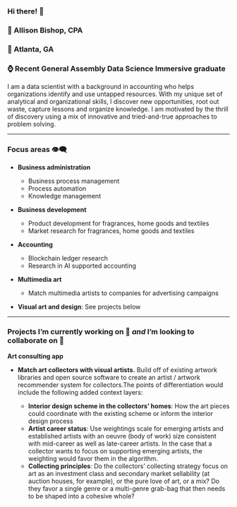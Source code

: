 ### Hi there! 👋

### :smiling_face_with_three_hearts: Allison Bishop, CPA
### :compass: Atlanta, GA
### :watch: Recent General Assembly Data Science Immersive graduate

I am a data scientist with a background in accounting who helps organizations identify and use untapped resources. With my unique set of analytical and organizational skills, I discover new opportunities, root out waste, capture lessons and organize knowledge. I am motivated by the thrill of discovery using a mix of innovative and tried-and-true approaches to problem solving.
_ _ _

### Focus areas :eye_speech_bubble:

* **Business administration**
    * Business process management
    * Process automation
    * Knowledge management
    
* **Business development**    
    * Product development for fragrances, home goods and textiles
    * Market research for fragrances, home goods and textiles

* **Accounting**
    * Blockchain ledger research
    * Research in AI supported accounting

* **Multimedia art**

   * Match multimedia artists to companies for advertising campaigns


* **Visual art and design**: See projects below
_ _ _
### Projects I’m currently working on :love_letter: ***and*** I’m looking to collaborate on 👯

**Art consulting app**
* **Match art collectors with visual artists.** Build off of existing artwork libraries and open source software to create an artist / artwork recommender system for collectors.The points of differentiation would include the following added context layers:

    *  **Interior design scheme in the collectors’ homes**: How the art pieces could coordinate with the existing scheme or inform the interior design process
    * **Artist career status**: Use weightings scale for emerging artists and established artists with an oeuvre (body of work) size consistent with mid-career as well as late-career artists. In the case that a collector wants to focus on supporting emerging artists, the weighting would favor them in the algorithm.
    * **Collecting principles**: Do the collectors’ collecting strategy focus on art as an investment class and secondary market sellability (at auction houses, for example), or the pure love of art, or a mix? Do they favor a single genre or a multi-genre grab-bag that then needs to be shaped into a cohesive whole?



<!--
**abishop17/abishop17** is a ✨ _special_ ✨ repository because its `README.md` (this file) appears on your GitHub profile.

Here are some ideas to get you started:

- 🔭 I’m currently working on ...
- 🌱 I’m currently learning ...
- 👯 I’m looking to collaborate on ...
- 🤔 I’m looking for help with ...
- 💬 Ask me about ...
- 📫 How to reach me: ...
- 😄 Pronouns: ...
- ⚡ Fun fact: ...
-->
